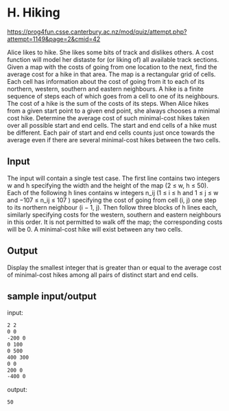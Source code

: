 # H. Hiking

<https://prog4fun.csse.canterbury.ac.nz/mod/quiz/attempt.php?attempt=1149&page=2&cmid=42>

Alice likes to hike. She likes some bits of track and dislikes others. A cost function will model her distaste
for (or liking of) all available track sections. Given a map with the costs of going from one location to
the next, find the average cost for a hike in that area.
The map is a rectangular grid of cells. Each cell has information about the cost of going from it to each
of its northern, western, southern and eastern neighbours. A hike is a finite sequence of steps each of
which goes from a cell to one of its neighbours. The cost of a hike is the sum of the costs of its steps.
When Alice hikes from a given start point to a given end point, she always chooses a minimal cost hike.
Determine the average cost of such minimal-cost hikes taken over all possible start and end cells. The
start and end cells of a hike must be different. Each pair of start and end cells counts just once towards
the average even if there are several minimal-cost hikes between the two cells.

## Input

The input will contain a single test case.
The first line contains two integers w and h specifying the width and the height of the map (2 ≤ w, h ≤
50). Each of the following h lines contains w integers n_ij (1 ≤ i ≤ h and 1 ≤ j ≤ w and −107 ≤ n_ij ≤ 107
)
specifying the cost of going from cell (i, j) one step to its northern neighbour (i − 1, j). Then follow
three blocks of h lines each, similarly specifying costs for the western, southern and eastern neighbours
in this order.
It is not permitted to walk off the map; the corresponding costs will be 0. A minimal-cost hike will exist
between any two cells.

## Output

Display the smallest integer that is greater than or equal to the average cost of minimal-cost hikes among
all pairs of distinct start and end cells.

## sample input/output

input:

```sh
2 2
0 0
-200 0
0 100
0 500
400 300
0 0
200 0
-400 0
```

output:

```sh
50
```
